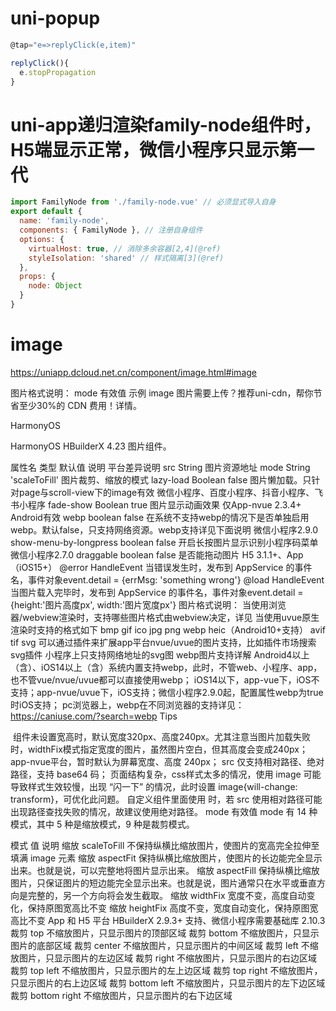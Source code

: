 # uni-popup
```js
@tap="e=>replyClick(e,item)"

replyClick(){
  e.stopPropagation
}
```

# uni-app递归渲染family-node组件时，H5端显示正常，微信小程序只显示第一代
```js
import FamilyNode from './family-node.vue' // 必须显式导入自身
export default {
  name: 'family-node',
  components: { FamilyNode }, // 注册自身组件
  options: {
    virtualHost: true, // 消除多余容器[2,4](@ref)
    styleIsolation: 'shared' // 样式隔离[3](@ref)
  },
  props: {
    node: Object
  }
}
```
# image
https://uniapp.dcloud.net.cn/component/image.html#image


图片格式说明：
mode 有效值
示例
image
图片需要上传？推荐uni-cdn，帮你节省至少30%的 CDN 费用！详情。

HarmonyOS

HarmonyOS
HBuilderX 4.23
图片组件。

属性名	类型	默认值	说明	平台差异说明
src	String		图片资源地址
mode	String	'scaleToFill'	图片裁剪、缩放的模式
lazy-load	Boolean	false	图片懒加载。只针对page与scroll-view下的image有效	微信小程序、百度小程序、抖音小程序、飞书小程序
fade-show	Boolean	true	图片显示动画效果	仅App-nvue 2.3.4+ Android有效
webp	boolean	false	在系统不支持webp的情况下是否单独启用webp。默认false，只支持网络资源。webp支持详见下面说明	微信小程序2.9.0
show-menu-by-longpress	boolean	false	开启长按图片显示识别小程序码菜单	微信小程序2.7.0
draggable	boolean	false	是否能拖动图片	H5 3.1.1+、App（iOS15+）
@error	HandleEvent		当错误发生时，发布到 AppService 的事件名，事件对象event.detail = {errMsg: 'something wrong'}
@load	HandleEvent		当图片载入完毕时，发布到 AppService 的事件名，事件对象event.detail = {height:'图片高度px', width:'图片宽度px'}
图片格式说明：
当使用浏览器/webview渲染时，支持哪些图片格式由webview决定，详见
当使用uvue原生渲染时支持的格式如下
 bmp
 gif
 ico
 jpg
 png
 webp
 heic（Android10+支持）
 avif
 tif
 svg
可以通过插件来扩展app平台nvue/uvue的图片支持，比如插件市场搜索svg插件
小程序上只支持网络地址的svg图
webp图片支持详解
Android4以上（含）、iOS14以上（含）系统内置支持webp，此时，不管web、小程序、app，也不管vue/nvue/uvue都可以直接使用webp；
iOS14以下，app-vue下，iOS不支持；app-nvue/uvue下，iOS支持；微信小程序2.9.0起，配置属性webp为true时iOS支持；
pc浏览器上，webp在不同浏览器的支持详见：https://caniuse.com/?search=webp
Tips

<image> 组件未设置宽高时，默认宽度320px、高度240px。尤其注意当图片加载失败时，widthFix模式指定宽度的图片，虽然图片空白，但其高度会变成240px；app-nvue平台，暂时默认为屏幕宽度、高度 240px；
src 仅支持相对路径、绝对路径，支持 base64 码；
页面结构复杂，css样式太多的情况，使用 image 可能导致样式生效较慢，出现 “闪一下” 的情况，此时设置 image{will-change: transform}，可优化此问题。
自定义组件里面使用 <image>时，若 src 使用相对路径可能出现路径查找失败的情况，故建议使用绝对路径。
mode 有效值
mode 有 14 种模式，其中 5 种是缩放模式，9 种是裁剪模式。

模式	值	说明
缩放	scaleToFill	不保持纵横比缩放图片，使图片的宽高完全拉伸至填满 image 元素
缩放	aspectFit	保持纵横比缩放图片，使图片的长边能完全显示出来。也就是说，可以完整地将图片显示出来。
缩放	aspectFill	保持纵横比缩放图片，只保证图片的短边能完全显示出来。也就是说，图片通常只在水平或垂直方向是完整的，另一个方向将会发生截取。
缩放	widthFix	宽度不变，高度自动变化，保持原图宽高比不变
缩放	heightFix	高度不变，宽度自动变化，保持原图宽高比不变 App 和 H5 平台 HBuilderX 2.9.3+ 支持、微信小程序需要基础库 2.10.3
裁剪	top	不缩放图片，只显示图片的顶部区域
裁剪	bottom	不缩放图片，只显示图片的底部区域
裁剪	center	不缩放图片，只显示图片的中间区域
裁剪	left	不缩放图片，只显示图片的左边区域
裁剪	right	不缩放图片，只显示图片的右边区域
裁剪	top left	不缩放图片，只显示图片的左上边区域
裁剪	top right	不缩放图片，只显示图片的右上边区域
裁剪	bottom left	不缩放图片，只显示图片的左下边区域
裁剪	bottom right	不缩放图片，只显示图片的右下边区域
